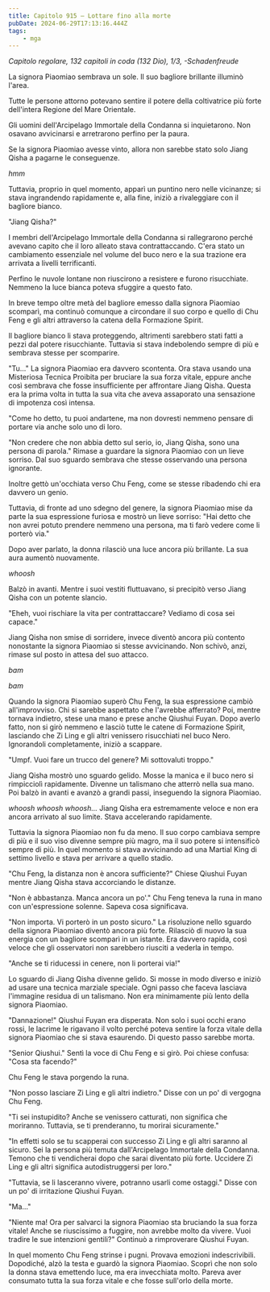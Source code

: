 ```yaml
---
title: Capitolo 915 – Lottare fino alla morte
pubDate: 2024-06-29T17:13:16.444Z
tags:
    - mga
---
```



<em>Capitolo regolare,
132 capitoli in coda (132 Dio), 1/3,
-Schadenfreude</em>


La signora Piaomiao sembrava un sole. Il suo bagliore brillante illuminò l'area.


Tutte le persone attorno potevano sentire il potere della coltivatrice più forte dell'intera Regione del Mare Orientale.


Gli uomini dell'Arcipelago Immortale della Condanna si inquietarono. Non osavano avvicinarsi e arretrarono perfino per la paura.


Se la signora Piaomiao avesse vinto, allora non sarebbe stato solo Jiang Qisha a pagarne le conseguenze.


*hmm*


Tuttavia, proprio in quel momento, apparì un puntino nero nelle vicinanze; si stava ingrandendo rapidamente e, alla fine, iniziò a rivaleggiare con il bagliore bianco.


"Jiang Qisha?"


I membri dell'Arcipelago Immortale della Condanna si rallegrarono perché avevano capito che il loro alleato stava contrattaccando. C'era stato un cambiamento essenziale nel volume del buco nero e la sua trazione era arrivata a livelli terrificanti.


Perfino le nuvole lontane non riuscirono a resistere e furono risucchiate. Nemmeno la luce bianca poteva sfuggire a questo fato.


In breve tempo oltre metà del bagliore emesso dalla signora Piaomiao scomparì, ma  continuò comunque a circondare il suo corpo e quello di Chu Feng e gli altri attraverso la catena della Formazione Spirit.


Il bagliore bianco li stava proteggendo, altrimenti sarebbero stati fatti a pezzi dal potere risucchiante. Tuttavia si stava indebolendo sempre di più e sembrava stesse per scomparire.


"Tu..." La signora Piaomiao era davvero scontenta. Ora stava usando una Misteriosa Tecnica Proibita per bruciare la sua forza vitale, eppure anche così sembrava che fosse insufficiente per affrontare Jiang Qisha. Questa era la prima volta in tutta la sua vita che aveva assaporato una sensazione di impotenza così intensa.


"Come ho detto, tu puoi andartene, ma non dovresti nemmeno pensare di portare via anche solo uno di loro.


"Non credere che non abbia detto sul serio, io, Jiang Qisha, sono una persona di parola." Rimase a guardare la signora Piaomiao con un lieve sorriso. Dal suo sguardo sembrava che stesse osservando una persona ignorante.


Inoltre gettò un'occhiata verso Chu Feng, come se stesse ribadendo chi era davvero un genio.


Tuttavia, di fronte ad uno sdegno del genere, la signora Piaomiao mise da parte la sua espressione furiosa e mostrò un lieve sorriso: "Hai detto che non avrei potuto prendere nemmeno una persona, ma ti farò vedere come li porterò via."


Dopo aver parlato, la donna rilasciò una luce ancora più brillante. La sua aura aumentò nuovamente.


*whoosh*


Balzò in avanti. Mentre i suoi vestiti fluttuavano, si precipitò verso Jiang Qisha con un potente slancio.


"Eheh, vuoi rischiare la vita per contrattaccare? Vediamo di cosa sei capace."


Jiang Qisha non smise di sorridere, invece diventò ancora più contento nonostante la signora Piaomiao si stesse avvicinando. Non schivò, anzi, rimase sul posto in attesa del suo attacco.


*bam*


*bam*


Quando la signora Piaomiao superò Chu Feng, la sua espressione cambiò all'improvviso. Chi si sarebbe aspettato che l'avrebbe afferrato? Poi, mentre tornava indietro, stese una mano e prese anche Qiushui Fuyan. Dopo averlo fatto, non si girò nemmeno e lasciò tutte le catene di Formazione Spirit, lasciando che Zi Ling e gli altri venissero risucchiati nel buco Nero. Ignorandoli completamente, iniziò a scappare.


"Umpf. Vuoi fare un trucco del genere? Mi sottovaluti troppo."


Jiang Qisha mostrò uno sguardo gelido. Mosse la manica e il buco nero si rimpicciolì rapidamente. Divenne un talismano che atterrò nella sua mano. Poi balzò in avanti e avanzò a grandi passi, inseguendo la signora Piaomiao.


*whoosh whoosh whoosh...* Jiang Qisha era estremamente veloce e non era ancora arrivato al suo limite. Stava accelerando rapidamente.


Tuttavia la signora Piaomiao non fu da meno. Il suo corpo cambiava sempre di più e il suo viso divenne sempre più magro, ma il suo potere si intensificò sempre di più. In quel momento si stava avvicinando ad una Martial King di settimo livello e stava per arrivare a quello stadio.


"Chu Feng, la distanza non è ancora sufficiente?" Chiese Qiushui Fuyan mentre Jiang Qisha stava accorciando le distanze.


"Non è abbastanza. Manca ancora un po'." Chu Feng teneva la runa in mano con un'espressione solenne. Sapeva cosa significava.


"Non importa. Vi porterò in un posto sicuro." La risoluzione nello sguardo della signora Piaomiao diventò ancora più forte. Rilasciò di nuovo la sua energia con un bagliore scomparì in un istante. Era davvero rapida, così veloce che gli osservatori non sarebbero riusciti a vederla in tempo.


"Anche se ti riducessi in cenere, non li porterai via!"


Lo sguardo di Jiang Qisha divenne gelido. Si mosse in modo diverso e iniziò ad usare una tecnica marziale speciale. Ogni passo che faceva lasciava l'immagine residua di un talismano. Non era minimamente più lento della signora Piaomiao.


"Dannazione!" Qiushui Fuyan era disperata. Non solo i suoi occhi erano rossi, le lacrime le rigavano il volto perché poteva sentire la forza vitale della signora Piaomiao che si stava esaurendo. Di questo passo sarebbe morta.


"Senior Qiushui." Sentì la voce di Chu Feng e si girò. Poi chiese confusa: "Cosa sta facendo?"


Chu Feng le stava porgendo la runa.


"Non posso lasciare Zi Ling e gli altri indietro." Disse con un po' di vergogna Chu Feng.


"Ti sei instupidito? Anche se venissero catturati, non significa che moriranno. Tuttavia, se ti prenderanno, tu morirai sicuramente."


"In effetti solo se tu scapperai con successo Zi Ling e gli altri saranno al sicuro. Sei la persona più temuta dall'Arcipelago Immortale della Condanna. Temono che ti vendicherai dopo che sarai diventato più forte. Uccidere Zi Ling e gli altri significa autodistruggersi per loro."


"Tuttavia, se li lasceranno vivere, potranno usarli come ostaggi." Disse con un po' di irritazione Qiushui Fuyan.


"Ma..."


"Niente ma! Ora per salvarci la signora Piaomiao sta bruciando la sua forza vitale! Anche se riuscissimo a fuggire, non avrebbe molto da vivere. Vuoi tradire le sue intenzioni gentili?" Continuò a rimproverare Qiushui Fuyan.


In quel momento Chu Feng strinse i pugni. Provava emozioni indescrivibili. Dopodiché, alzò la testa e guardò la signora Piaomiao. Scoprì che non solo la donna stava emettendo luce, ma era invecchiata molto. Pareva aver consumato tutta la sua forza vitale e che fosse sull'orlo della morte.
                                


                                



